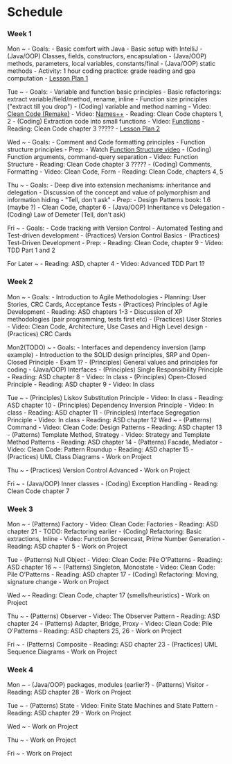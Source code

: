 # Schedule

### Week 1

Mon
  ~ - Goals:
        - Basic comfort with Java
        - Basic setup with IntelliJ
    - (Java/OOP) Classes, fields, constructors, encapsulation
    - (Java/OOP) methods, parameters, local variables, constants/final
    - (Java/OOP) static methods
    - Activity: 1 hour coding practice: grade reading and gpa computation
    - [Lesson Plan 1](lessonPlans/lessonPlanDay1.md)

Tue
  ~ - Goals:
        - Variable and function basic principles
        - Basic refactorings: extract variable/field/method, rename, inline
        - Function size principles ("extract till you drop")
    - (Coding) variable and method naming
        - Video: [Clean Code (Remake)](videos/01-clean_code.md)
        - Video: [Names++](videos/02-names.md)
        - Reading: Clean Code chapters 1, 2
    - (Coding) Extraction code into small functions
        - Video: [Functions](videos/03-function_size.md)
        - Reading: Clean Code chapter 3 ?????
    - [Lesson Plan 2](lessonPlans/lessonPlanDay2.md)

Wed
  ~ - Goals:
        - Comment and Code formatting principles
        - Function structure principles
    - Prep:
        - Watch [Function Structure video](videos/05-function_structure.md)
    - (Coding) Function arguments, command-query separation
        - Video: Function Structure
        - Reading: Clean Code chapter 3 ?????
    - (Coding) Comments, Formatting
        - Video: Clean Code, Form
        - Reading: Clean Code, chapters 4, 5

Thu
  ~ - Goals:
        - Deep dive into extension mechanisms: inheritance and delegation
        - Discussion of the concept and value of polymorphism and information hiding
        - "Tell, don't ask"
    - Prep:
        - Design Patterns book: 1.6 (maybe ?)
        - Clean Code, chapter 6
    - (Java/OOP) Inheritance vs Delegation
    - (Coding) Law of Demeter (Tell, don't ask)

Fri
  ~ - Goals:
        - Code tracking with Version Control
        - Automated Testing and Test-driven development
    - (Practices) Version Control Basics
    - (Practices) Test-Driven Development
    - Prep:
        - Reading: Clean Code, chapter 9
        - Video: TDD Part 1 and 2

For Later
  ~ - Reading: ASD, chapter 4
    - Video: Advanced TDD Part 1?

### Week 2

Mon
  ~ - Goals:
        - Introduction to Agile Methodologies
        - Planning: User Stories, CRC Cards, Acceptance Tests
    - (Practices) Principles of Agile Development
        - Reading: ASD chapters 1-3
        - Discussion of XP methodologies (pair programming, tests first etc)
    - (Practices) User Stories
        - Video: Clean Code, Architecture, Use Cases and High Level design
    - (Practices) CRC Cards


Mon2(TODO)
  ~ - Goals:
        - Interfaces and dependency inversion (lamp example)
        - Introduction to the SOLID design principles, SRP and Open-Closed Principle
    - Exam 1?
    - (Principles) General values and principles for coding
    - (Java/OOP) Interfaces
    - (Principles) Single Responsibility Principle
        - Reading: ASD chapter 8
        - Video: In class
    - (Principles) Open-Closed Principle
        - Reading: ASD chapter 9
        - Video: In class

Tue
  ~ - (Principles) Liskov Substitution Principle
        - Video: In class
        - Reading: ASD chapter 10
    - (Principles) Dependency Inversion Principle
        - Video: In class
        - Reading: ASD chapter 11
    - (Principles) Interface Segregation Principle
        - Video: In class
        - Reading: ASD chapter 12
Wed
  ~ - (Patterns) Command
        - Video: Clean Code: Design Patterns
        - Reading: ASD chapter 13
    - (Patterns) Template Method, Strategy
        - Video: Strategy and Template Method Patterns
        - Reading: ASD chapter 14
    - (Patterns) Facade, Mediator
        - Video: Clean Code: Pattern Roundup
        - Reading: ASD chapter 15
    - (Practices) UML Class Diagrams
    - Work on Project

Thu
  ~ - (Practices) Version Control Advanced
    - Work on Project

Fri
  ~ - (Java/OOP) Inner classes
    - (Coding) Exception Handling
        - Reading: Clean Code chapter 7

### Week 3

Mon
  ~ - (Patterns) Factory
        - Video: Clean Code: Factories
        - Reading: ASD chapter 21
    - TODO: Refactoring earlier
    - (Coding) Refactoring: Basic extractions, Inline
        - Video: Function Screencast, Prime Number Generation
        - Reading: ASD chapter 5
    - Work on Project

Tue
    - (Patterns) Null Object
        - Video: Clean Code: Pile O'Patterns
        - Reading: ASD chapter 16
  ~ - (Patterns) Singleton, Monostate
        - Video: Clean Code: Pile O'Patterns
        - Reading: ASD chapter 17
    - (Coding) Refactoring: Moving, signature change
    - Work on Project

Wed
  ~ - Reading: Clean Code, chapter 17 (smells/heuristics)
    - Work on Project

Thu
  ~ - (Patterns) Observer
        - Video: The Observer Pattern
        - Reading: ASD chapter 24
    - (Patterns) Adapter, Bridge, Proxy
        - Video: Clean Code: Pile O'Patterns
        - Reading: ASD chapters 25, 26
    - Work on Project

Fri
  ~ - (Patterns) Composite
        - Reading: ASD chapter 23
    - (Practices) UML Sequence Diagrams
    - Work on Project

### Week 4

Mon
  ~ - (Java/OOP) packages, modules (earlier?)
    - (Patterns) Visitor
        - Reading: ASD chapter 28
    - Work on Project

Tue
  ~ - (Patterns) State
        - Video: Finite State Machines and State Pattern
        - Reading: ASD chapter 29
    - Work on Project

Wed
  ~ - Work on Project

Thu
  ~ - Work on Project

Fri
  ~ - Work on Project
